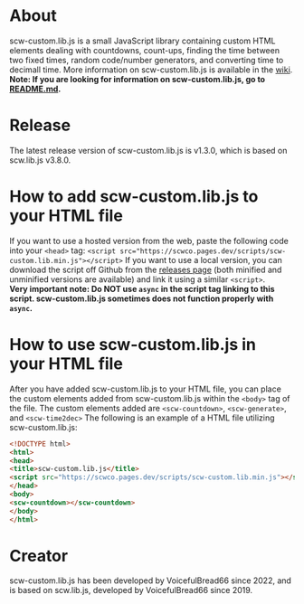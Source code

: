 # About
scw-custom.lib.js is a small JavaScript library containing custom HTML elements dealing with countdowns, count-ups, finding the time between two fixed times, random code/number generators, and converting time to decimall time. More information on scw-custom.lib.js is available in the [wiki](../../wiki).<br>
**Note: If you are looking for information on scw-custom.lib.js, go to [README.md](README.md).**

# Release
The latest release version of scw-custom.lib.js is v1.3.0, which is based on scw.lib.js v3.8.0.

# How to add scw-custom.lib.js to your HTML file
If you want to use a hosted version from the web, paste the following code into your ```<head>``` tag:
```<script src="https://scwco.pages.dev/scripts/scw-custom.lib.min.js"></script>```
If you want to use a local version, you can download the script off Github from the [releases page](releases) (both minified and unminified versions are available) and link it using a similar ```<script>```.<br>
<b>Very important note: Do NOT use ```async``` in the script tag linking to this script. scw-custom.lib.js sometimes does not function properly with ```async```.</b>

# How to use scw-custom.lib.js in your HTML file
After you have added scw-custom.lib.js to your HTML file, you can place the custom elements added from scw-custom.lib.js within the `<body>` tag of the file. The custom elements added are `<scw-countdown>`, `<scw-generate>`, and `<scw-time2dec>`
The following is an example of a HTML file utilizing scw-custom.lib.js:
```html
<!DOCTYPE html>
<html>
<head>
<title>scw-custom.lib.js</title>
<script src="https://scwco.pages.dev/scripts/scw-custom.lib.min.js"></script>
</head>
<body>
<scw-countdown></scw-countdown>
</body>
</html>
```

# Creator
scw-custom.lib.js has been developed by VoicefulBread66 since 2022, and is based on scw.lib.js, developed by VoicefulBread66 since 2019.
